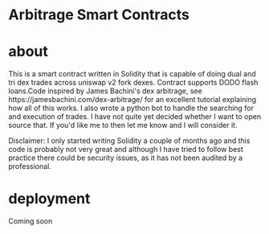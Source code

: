# Arbitrage Smart Contracts


# about
<p>
This is a smart contract written in Solidity that is capable of doing dual and tri dex trades across uniswap v2 fork dexes. 
Contract supports DODO flash loans.Code inspired by James Bachini's dex arbitrage, see https://jamesbachini.com/dex-arbitrage/ 
for an excellent tutorial explaining how all of this works. I also wrote a python bot to handle the searching for and 
execution of trades. I have not quite yet decided whether I want to open source that. If you'd like me to then 
let me know and I will consider it. 
</p>

<p>
Disclaimer: I only started writing Solidity a couple of months ago and this code is probably not very great and although 
I have tried to follow best practice there could be security issues, as it has not been audited by a professional.
</p>

# deployment

<p>
Coming soon
</p>
